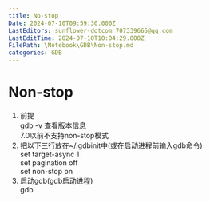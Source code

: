```yaml
---
title: No-stop
Date: 2024-07-10T09:59:30.000Z
LastEditors: sunflower-dotcom 707339665@qq.com
LastEditTime: 2024-07-10T10:04:29.000Z
FilePath: \Notebook\GDB\Non-stop.md
categories: GDB
---
```


# Non-stop

1. 前提\
   gdb -v 查看版本信息\
   7.0以前不支持non-stop模式
2. 把以下三行放在\~/.gdbinit中(或在启动进程前输入gdb命令)\
   set target-async 1\
   set pagination off\
   set non-stop on
3. 启动gdb(gdb启动进程)\
   gdb
